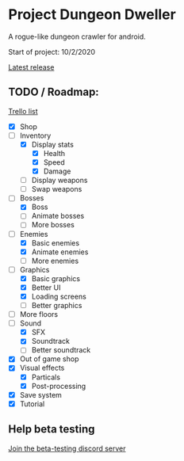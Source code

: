 # Project Dungeon Dweller
A rogue-like dungeon crawler for android.

Start of project:
10/2/2020

[Latest release](https://github.com/3174N/The-Thing-At-The-Bottom-Of-The-Dungeon/releases)

## TODO / Roadmap:
[Trello list](https://trello.com/b/kU29twMe/dungeon-game)

- [x] Shop
- [ ] Inventory
  - [x] Display stats
    - [x] Health
    - [x] Speed
    - [x] Damage
  - [ ] Display weapons
  - [ ] Swap weapons
- [ ] Bosses
  - [x] Boss
  - [ ] Animate bosses
  - [ ] More bosses
- [ ] Enemies
  - [x] Basic enemies
  - [x] Animate enemies
  - [ ] More enemies
- [ ] Graphics
  - [x] Basic graphics
  - [x] Better UI
  - [x] Loading screens
  - [ ] Better graphics
- [ ] More floors
- [ ] Sound
  - [x] SFX
  - [x] Soundtrack
  - [ ] Better soundtrack
- [x] Out of game shop
- [x] Visual effects
  - [x] Particals
  - [x] Post-processing
- [x] Save system
- [x] Tutorial

## Help beta testing
[Join the beta-testing discord server](https://discord.gg/DQMm5F)
